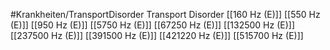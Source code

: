 #Krankheiten/TransportDisorder
Transport Disorder
[[160 Hz (E)]]
[[550 Hz (E)]]
[[950 Hz (E)]]
[[5750 Hz (E)]]
[[67250 Hz (E)]]
[[132500 Hz (E)]]
[[237500 Hz (E)]]
[[391500 Hz (E)]]
[[421220 Hz (E)]]
[[515700 Hz (E)]]